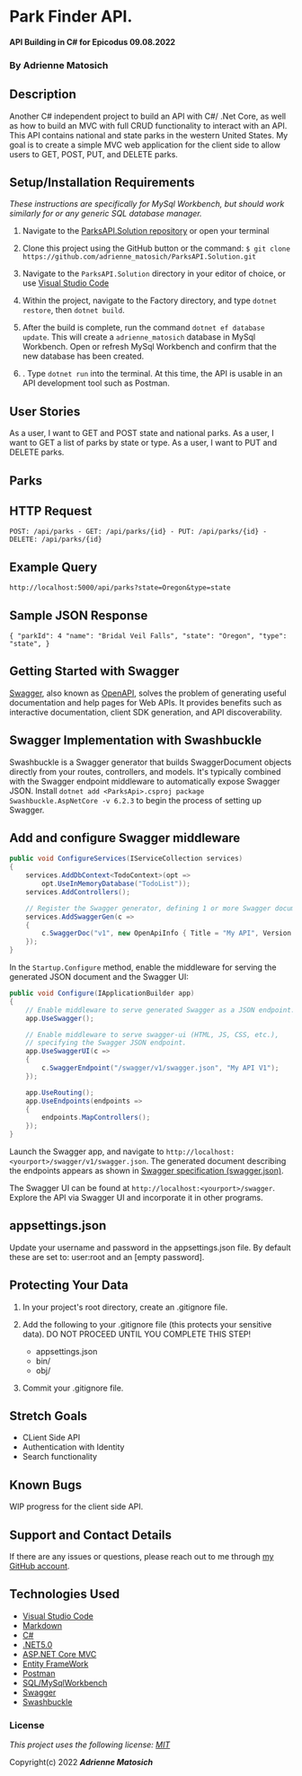 # Park Finder API. 

#### API Building in C# for Epicodus 09.08.2022

### By Adrienne Matosich 

## Description

Another C# independent project to build an API with C#/ .Net Core, as well as how to build an MVC with full CRUD functionality to interact with an API. This API contains national and state parks in the western United States. My goal is to create a simple MVC web application for the client side to allow users to GET, POST, PUT, and DELETE parks. 

## Setup/Installation Requirements

*_These instructions are specifically for MySql Workbench, but should work similarly for or any generic SQL database manager._* 

1.  Navigate to the [ParksAPI.Solution repository](https://github.com/adrienne_matosich/ParksAPI.Solution) or open your terminal

2. Clone this project using the GitHub button or the command:
`$ git clone https://github.com/adrienne_matosich/ParksAPI.Solution.git`

3. Navigate to the `ParksAPI.Solution` directory in your editor of choice, or use [Visual Studio Code](https://code.visualstudio.com/)

4. Within the project, navigate to the Factory directory, and type `dotnet restore`, then `dotnet build`. 

5. After the build is complete, run the command `dotnet ef database update`. This will create a `adrienne_matosich` database in MySql Workbench. Open or refresh MySql Workbench and confirm that the new database has been created.

6. . Type `dotnet run` into the terminal. At this time, the API is usable in an API development tool such as Postman.

## User Stories

As a user, I want to GET and POST state and national parks. As a user, I want to GET a list of parks by state or type. As a user, I want to PUT and DELETE parks.

## Parks

## HTTP Request
`POST: /api/parks -
 GET: /api/parks/{id} -
 PUT: /api/parks/{id} -
 DELETE: /api/parks/{id}`


## Example Query
`http://localhost:5000/api/parks?state=Oregon&type=state`

## Sample JSON Response
`{
  "parkId": 4
  "name": "Bridal Veil Falls",
  "state": "Oregon",
  "type": "state",
}`

## Getting Started with Swagger
[Swagger](https://swagger.io/), also known as [OpenAPI](https://www.openapis.org/), solves the problem of generating useful documentation and help pages for Web APIs. It provides benefits such as interactive documentation, client SDK generation, and API discoverability.


## Swagger Implementation with Swashbuckle
 Swashbuckle is a Swagger generator that builds SwaggerDocument objects directly from your routes, controllers, and models. It's typically combined with the Swagger endpoint middleware to automatically expose Swagger JSON.
 Install `dotnet add <ParksApi>.csproj package Swashbuckle.AspNetCore -v 6.2.3` to begin the process of setting up Swagger. 

## Add and configure Swagger middleware

```csharp
public void ConfigureServices(IServiceCollection services)
{
    services.AddDbContext<TodoContext>(opt =>
        opt.UseInMemoryDatabase("TodoList"));
    services.AddControllers();

    // Register the Swagger generator, defining 1 or more Swagger documents
    services.AddSwaggerGen(c =>
    {
        c.SwaggerDoc("v1", new OpenApiInfo { Title = "My API", Version = "v1" });
    });
}
```
In the `Startup.Configure` method, enable the middleware for serving the generated JSON document and the Swagger UI:

```csharp
public void Configure(IApplicationBuilder app)
{
    // Enable middleware to serve generated Swagger as a JSON endpoint.
    app.UseSwagger();

    // Enable middleware to serve swagger-ui (HTML, JS, CSS, etc.),
    // specifying the Swagger JSON endpoint.
    app.UseSwaggerUI(c =>
    {
        c.SwaggerEndpoint("/swagger/v1/swagger.json", "My API V1"); 
    });

    app.UseRouting();
    app.UseEndpoints(endpoints =>
    {
        endpoints.MapControllers();
    });
}
```
Launch the Swagger app, and navigate to `http://localhost:<yourport>/swagger/v1/swagger.json`. The generated document describing the endpoints appears as shown in [Swagger specification (swagger.json)](https://docs.microsoft.com/aspnet/core/tutorials/web-api-help-pages-using-swagger#swagger-specification-swaggerjson).

The Swagger UI can be found at `http://localhost:<yourport>/swagger`. Explore the API via Swagger UI and incorporate it in other programs.


## appsettings.json

Update your username and password in the appsettings.json file. By default these are set to:
user:root and an [empty password].

## Protecting Your Data

1. In your project's root directory, create an .gitignore file.

2. Add the following to your .gitignore file (this protects your sensitive data).
    DO NOT PROCEED UNTIL YOU COMPLETE THIS STEP!
    * appsettings.json
    * bin/
    * obj/

3. Commit your .gitignore file.

## Stretch Goals
* CLient Side API
* Authentication with Identity
* Search functionality

## Known Bugs
WIP progress for the client side API. 

## Support and Contact Details

If there are any issues or questions, please reach out to me through [my GitHub account](https://github.com/ampando).

## Technologies Used

*  [Visual Studio Code](https://code.visualstudio.com/)
*  [Markdown](https://daringfireball.net/projects/markdown/)
*  [C#](https://docs.microsoft.com/en-us/dotnet/csharp/)
*  [.NET5.0](https://dotnet.microsoft.com/download/dotnet-core/net5.0)
*  [ASP.NET Core MVC](https://docs.microsoft.com/en-us/aspnet/core/mvc/overview?view=aspnetcore-5.0)
*  [Entity FrameWork](https://docs.microsoft.com/en-us/ef/)
* [Postman](https://www.postman.com/)
* [SQL/MySqlWorkbench](https://www.mysql.com/products/workbench/)
* [Swagger](https://swagger.io/tools/swaggerhub/?&utm_source=aw&utm_medium=ppcg&utm_campaign=SEM_SwaggerHub_PR_NA_ENG_EXT_Prospecting&utm_term=swagger&utm_content=511173019809&gclid=Cj0KCQjw6_CYBhDjARIsABnuSzqhk832OxfUnJQrObnkOSGeOz5PDaFWhbXwfR2RwtueOlioKgGBz_8aAnoKEALw_wcB&gclsrc=aw.ds)
* [Swashbuckle](https://www.c-sharpcorner.com/article/swashbuckle-and-asp-net-core/) 


### License

*This project uses the following license: [MIT](https://opensource.org/licenses/MIT)*

Copyright(c) 2022  **_Adrienne Matosich_** 
